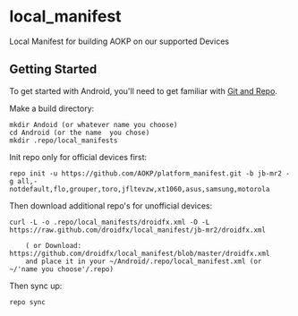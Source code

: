 local_manifest
======================

Local Manifest for building AOKP on our supported Devices

Getting Started
---------------

To get started with Android, you'll need to get
familiar with [Git and Repo](http://source.android.com/download/using-repo).

Make a build directory:

	mkdir Andoid (or whatever name you choose)
	cd Android (or the name  you chose)
	mkdir .repo/local_manifests

Init repo only for official devices first:

    repo init -u https://github.com/AOKP/platform_manifest.git -b jb-mr2 -g all,-notdefault,flo,grouper,toro,jfltevzw,xt1060,asus,samsung,motorola

Then download additional repo's for unofficial devices:

    curl -L -o .repo/local_manifests/droidfx.xml -O -L https://raw.github.com/droidfx/local_manifest/jb-mr2/droidfx.xml
 
    	( or Download: https://github.com/droidfx/local_manifest/blob/master/droidfx.xml
		and place it in your ~/Android/.repo/local_manifest.xml (or ~/'name you choose'/.repo)

Then sync up:

    repo sync
